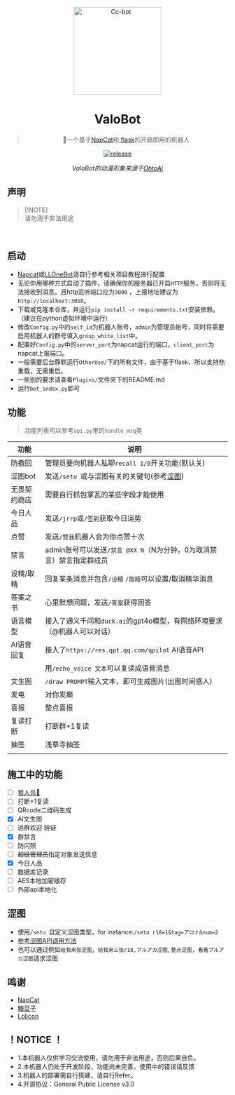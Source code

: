 <p align="center">
  <a href="https://www.pixiv.net/artworks/93066887">
    <img src="https://raw.githubusercontent.com/BlingCc233/go-cqhttp-ccbot/main/OtoAi.png" width="200" height="200" alt="Cc-bot">
  </a>
</p>

<div align="center">

# ValoBot

> 🤖一个基于<a href="https://github.com/NapNeko/NapCatQQ">NapCat</a>和<a href="https://github.com/pallets/flask">
> flask</a>的开箱即用的机器人

<p align="center">

  <a href="https://github.com/BlingCc233/ValoBot/releases">
    <img src="https://img.shields.io/github/v/release/BlingCc233/ValoBot?color=pink&include_prereleases&style=for-the-badge" alt="release">
  </a>

</p>

_ValoBot的动漫形象来源于[OhtoAi](https://wonder-egg-priority.com/character/ai/)_

</div>

## 声明

> [!NOTE]\
> 请勿用于非法用途


  <br/>

## 启动

- [Napcat](https://github.com/NapNeko/NapCatQQ)或[LLOneBot](https://github.com/LLOneBot/LLOneBot)请自行参考相关项目教程进行配置
- 无论你用哪种方式启动了插件，请确保你的服务器已开启`HTTP`服务，否则将无法接收到消息。且http监听端口应为`3000`
  ，上报地址建议为`http://localhost:3050`。
- 下载或克隆本仓库，并运行`pip install -r requirements.txt`安装依赖。（建议在python虚拟环境中运行）
- 修改`Config.py`中的`self_id`为机器人账号，`admin`为管理员帐号，同时将需要启用机器人的群号填入`group_white_list`中。
- 配置好`Config.py`中的`server_port`为napcat运行的端口，`client_port`为napcat上报端口。
- 一般需要后台静默运行`OtherUse/`下的所有文件，由于基于flask，所以支持热重载，无需重启。
- 一些别的要求请查看`Plugins/`文件夹下的README.md
- 运行`bot_index.py`即可

## 功能

> 功能列表可以参考`api.py`里的`handle_msg`类

| 功能     | 说明                                          |
|--------|---------------------------------------------|
| 防撤回    | 管理员要向机器人私聊`recall 1/0`开关功能(默认关)             |
| 涩图bot  | 发送`/setu `或与涩图有关的关键句(参考[涩图](#涩图))           |
| 无畏契约商店 | 需要自行抓包掌瓦的某些字段才能使用                           |
| 今日人品   | 发送`/jrrp`或`/签到`获取今日运势                       |
| 点赞     | 发送`/赞我`机器人会为你点赞十次                           |
| 禁言     | admin账号可以发送`/禁言 @XX N`（N为分钟，0为取消禁言）禁言指定群成员  |
| 设精/取精  | 回复某条消息并包含`/设精` `/取精`可以设置/取消精华消息             |
| 答案之书   | 心里默想问题，发送`/答案`获得回答                          |
| 语言模型   | 接入了通义千问和`duck.ai`的gpt4o模型，有网络环境要求（@机器人可以对话） |
| AI语音回复 | 接入了`https://res.qpt.qq.com/qpilot` AI语音API  |
|        | 用`/echo_voice 文本`可以复读成语音消息                  |
| 文生图    | `/draw PROMPT`输入文本，即可生成图片(出图时间感人)           |
| 发电     | 对你发癫                                        |
| 喜报     | 整点喜报                                        |
| 复读打断   | 打断群+1复读                                     |
| 抽签     | 浅草寺抽签                                       |
|        |                                             |

## 施工中的功能

- [ ] [狼人杀🐺](https://github.com/HUZHU-TEAM/Wolf-game "狼人杀")
- [ ] 打断+1复读
- [ ] QRcode二维码生成
- [X] AI文生图
- [ ] 进群欢迎 ~~验证~~
- [X] 群禁言
- [ ] 防闪照
- [ ] ~~超级管理员~~指定对象发送信息
- [X] 今日人品
- [ ] 数据库记录
- [ ] AES本地加密缓存
- [ ] 外部api本地化

## 涩图

- 使用`/setu `自定义涩图类型，for instance:`/setu r18=1&tag=アロナ&num=2`
- <a href="https://api.lolicon.app/#/">参考涩图API调用方法</a>
- 也可以通过例如`给我来张涩图`，`给我来三张r18,ブルアカ涩图`, `整点涩图`，`看看ブルアカ涩图`请求涩图

## 鸣谢
- [NapCat](https://github.com/NapNeko/NapCatQQ)
- [糖豆子](https://api.tangdouz.com/)
- [Lolicon](https://api.lolicon.app)

## ！NOTICE ！

- 1.本机器人仅供学习交流使用，请勿用于非法用途，否则后果自负。
- 2.本机器人仍处于开发阶段，功能尚未完善，使用中的错误请反馈
- 3.机器人的部署需自行搭建，请自行Refer。
- 4.开源协议：General Public License v3.0
